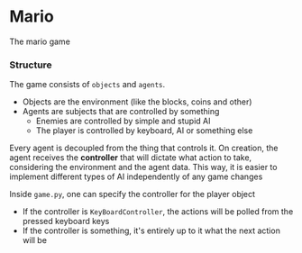 # Mario
The mario game

### Structure
The game consists of `objects` and `agents`.

* Objects are the environment (like the blocks, coins and other)
* Agents are subjects that are controlled by something
    * Enemies are controlled by simple and stupid AI
    * The player is controlled by keyboard, AI or something else
    
Every agent is decoupled from the thing that controls it.
On creation, the agent receives the **controller** that will 
dictate what action to take, considering the environment
and the agent data.
This way, it is easier to implement different types of AI
independently of any game changes

Inside `game.py`, one can specify the controller for 
the player object
* If the controller is `KeyBoardController`, the actions
will be polled from the pressed keyboard keys
* If the controller is something, it's entirely up to it what 
the next action will be

